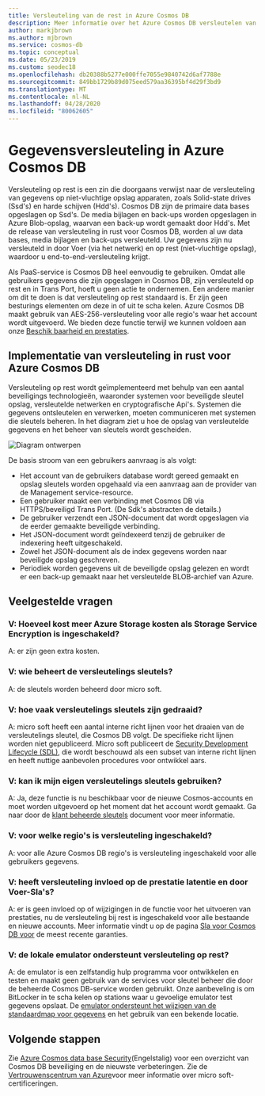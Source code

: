 ```yaml
---
title: Versleuteling van de rest in Azure Cosmos DB
description: Meer informatie over het Azure Cosmos DB versleutelen van gegevens in rust en hoe deze worden geïmplementeerd.
author: markjbrown
ms.author: mjbrown
ms.service: cosmos-db
ms.topic: conceptual
ms.date: 05/23/2019
ms.custom: seodec18
ms.openlocfilehash: db20388b5277e000ffe7055e9840742d6af7788e
ms.sourcegitcommit: 849bb1729b89d075eed579aa36395bf4d29f3bd9
ms.translationtype: MT
ms.contentlocale: nl-NL
ms.lasthandoff: 04/28/2020
ms.locfileid: "80062605"
---
```

# <a name="data-encryption-in-azure-cosmos-db"></a>Gegevensversleuteling in Azure Cosmos DB 

Versleuteling op rest is een zin die doorgaans verwijst naar de versleuteling van gegevens op niet-vluchtige opslag apparaten, zoals Solid-state drives (Ssd's) en harde schijven (Hdd's). Cosmos DB zijn de primaire data bases opgeslagen op Ssd's. De media bijlagen en back-ups worden opgeslagen in Azure Blob-opslag, waarvan een back-up wordt gemaakt door Hdd's. Met de release van versleuteling in rust voor Cosmos DB, worden al uw data bases, media bijlagen en back-ups versleuteld. Uw gegevens zijn nu versleuteld in door Voer (via het netwerk) en op rest (niet-vluchtige opslag), waardoor u end-to-end-versleuteling krijgt.

Als PaaS-service is Cosmos DB heel eenvoudig te gebruiken. Omdat alle gebruikers gegevens die zijn opgeslagen in Cosmos DB, zijn versleuteld op rest en in Trans Port, hoeft u geen actie te ondernemen. Een andere manier om dit te doen is dat versleuteling op rest standaard is. Er zijn geen besturings elementen om deze in of uit te scha kelen. Azure Cosmos DB maakt gebruik van AES-256-versleuteling voor alle regio's waar het account wordt uitgevoerd. We bieden deze functie terwijl we kunnen voldoen aan onze [Beschik baarheid en prestaties](https://azure.microsoft.com/support/legal/sla/cosmos-db).

## <a name="implementation-of-encryption-at-rest-for-azure-cosmos-db"></a>Implementatie van versleuteling in rust voor Azure Cosmos DB

Versleuteling op rest wordt geïmplementeerd met behulp van een aantal beveiligings technologieën, waaronder systemen voor beveiligde sleutel opslag, versleutelde netwerken en cryptografische Api's. Systemen die gegevens ontsleutelen en verwerken, moeten communiceren met systemen die sleutels beheren. In het diagram ziet u hoe de opslag van versleutelde gegevens en het beheer van sleutels wordt gescheiden. 

![Diagram ontwerpen](./media/database-encryption-at-rest/design-diagram.png)

De basis stroom van een gebruikers aanvraag is als volgt:
- Het account van de gebruikers database wordt gereed gemaakt en opslag sleutels worden opgehaald via een aanvraag aan de provider van de Management service-resource.
- Een gebruiker maakt een verbinding met Cosmos DB via HTTPS/beveiligd Trans Port. (De Sdk's abstracten de details.)
- De gebruiker verzendt een JSON-document dat wordt opgeslagen via de eerder gemaakte beveiligde verbinding.
- Het JSON-document wordt geïndexeerd tenzij de gebruiker de indexering heeft uitgeschakeld.
- Zowel het JSON-document als de index gegevens worden naar beveiligde opslag geschreven.
- Periodiek worden gegevens uit de beveiligde opslag gelezen en wordt er een back-up gemaakt naar het versleutelde BLOB-archief van Azure.

## <a name="frequently-asked-questions"></a>Veelgestelde vragen

### <a name="q-how-much-more-does-azure-storage-cost-if-storage-service-encryption-is-enabled"></a>V: Hoeveel kost meer Azure Storage kosten als Storage Service Encryption is ingeschakeld?
A: er zijn geen extra kosten.

### <a name="q-who-manages-the-encryption-keys"></a>V: wie beheert de versleutelings sleutels?
A: de sleutels worden beheerd door micro soft.

### <a name="q-how-often-are-encryption-keys-rotated"></a>V: hoe vaak versleutelings sleutels zijn gedraaid?
A: micro soft heeft een aantal interne richt lijnen voor het draaien van de versleutelings sleutel, die Cosmos DB volgt. De specifieke richt lijnen worden niet gepubliceerd. Micro soft publiceert de [Security Development Lifecycle (SDL)](https://www.microsoft.com/sdl/default.aspx), die wordt beschouwd als een subset van interne richt lijnen en heeft nuttige aanbevolen procedures voor ontwikkel aars.

### <a name="q-can-i-use-my-own-encryption-keys"></a>V: kan ik mijn eigen versleutelings sleutels gebruiken?
A: Ja, deze functie is nu beschikbaar voor de nieuwe Cosmos-accounts en moet worden uitgevoerd op het moment dat het account wordt gemaakt. Ga naar door de [klant beheerde sleutels](https://docs.microsoft.com/azure/cosmos-db/how-to-setup-cmk) document voor meer informatie.

### <a name="q-what-regions-have-encryption-turned-on"></a>V: voor welke regio's is versleuteling ingeschakeld?
A: voor alle Azure Cosmos DB regio's is versleuteling ingeschakeld voor alle gebruikers gegevens.

### <a name="q-does-encryption-affect-the-performance-latency-and-throughput-slas"></a>V: heeft versleuteling invloed op de prestatie latentie en door Voer-Sla's?
A: er is geen invloed op of wijzigingen in de functie voor het uitvoeren van prestaties, nu de versleuteling bij rest is ingeschakeld voor alle bestaande en nieuwe accounts. Meer informatie vindt u op de pagina [Sla voor Cosmos DB voor](https://azure.microsoft.com/support/legal/sla/cosmos-db) de meest recente garanties.

### <a name="q-does-the-local-emulator-support-encryption-at-rest"></a>V: de lokale emulator ondersteunt versleuteling op rest?
A: de emulator is een zelfstandig hulp programma voor ontwikkelen en testen en maakt geen gebruik van de services voor sleutel beheer die door de beheerde Cosmos DB-service worden gebruikt. Onze aanbeveling is om BitLocker in te scha kelen op stations waar u gevoelige emulator test gegevens opslaat. De [emulator ondersteunt het wijzigen van de standaardmap voor gegevens](local-emulator.md) en het gebruik van een bekende locatie.

## <a name="next-steps"></a>Volgende stappen

Zie [Azure Cosmos data base Security](database-security.md)(Engelstalig) voor een overzicht van Cosmos DB beveiliging en de nieuwste verbeteringen.
Zie de [Vertrouwenscentrum van Azure](https://azure.microsoft.com/support/trust-center/)voor meer informatie over micro soft-certificeringen.
